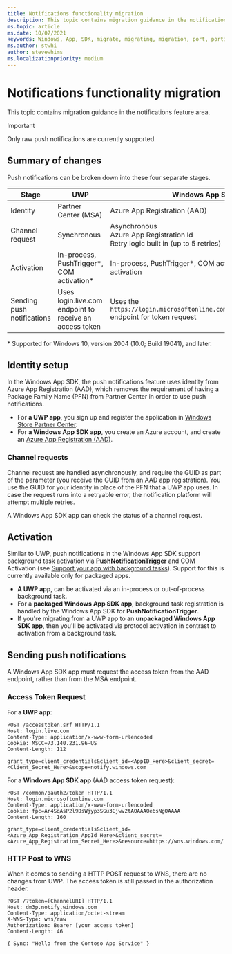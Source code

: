 ```yaml
---
title: Notifications functionality migration
description: This topic contains migration guidance in the notifications feature area.
ms.topic: article
ms.date: 10/07/2021
keywords: Windows, App, SDK, migrate, migrating, migration, port, porting, push, notifications
ms.author: stwhi
author: stevewhims
ms.localizationpriority: medium
---
```


# Notifications functionality migration

This topic contains migration guidance in the notifications feature area.

> [!IMPORTANT]
> Only raw push notifications are currently supported.

## Summary of changes

Push notifications can be broken down into these four separate stages.

| Stage | UWP | Windows App SDK|
|--------|-----|----------------|
| Identity | Partner Center (MSA) | Azure App Registration (AAD) |
| Channel request | Synchronous| Asynchronous<br/>Azure App Registration Id<br/>Retry logic built in (up to 5 retries)  |
| Activation | In-process, PushTrigger\*, COM activation\*  | In-process, PushTrigger\*, COM activation\*, Protocol activation |
| Sending push notifications | Uses login.live.com endpoint to receive an access token | Uses the `https://login.microsoftonline.com/common/oauth2/token` endpoint for token request |

\* Supported for Windows 10, version 2004 (10.0; Build 19041), and later.

## Identity setup

In the Windows App SDK, the push notifications feature uses identity from Azure App Registration (AAD), which removes the requirement of having a Package Family Name (PFN) from Partner Center in order to use push notifications.

* For **a UWP app**, you sign up and register the application in [Windows Store Partner Center](/azure/notification-hubs/notification-hubs-windows-store-dotnet-get-started-wns-push-notification#create-an-app-in-windows-store).
* For **a Windows App SDK app**, you create an Azure account, and create an [Azure App Registration (AAD)](/windows/apps/windows-app-sdk/notifications/push/push-quickstart#configure-your-apps-identity-in-azure-active-directory).

### Channel requests

Channel request are handled asynchronously, and require the GUID as part of the parameter (you receive the GUID from an AAD app registration). You use the GUID for your identity in place of the PFN that a UWP app uses. In case the request runs into a retryable error, the notification platform will attempt multiple retries.

A Windows App SDK app can check the status of a channel request.

## Activation

Similar to UWP, push notifications in the Windows App SDK support background task activation via [**PushNotificationTrigger**](/uwp/api/windows.applicationmodel.background.pushnotificationtrigger) and COM Activation (see [Support your app with background tasks](/windows/uwp/launch-resume/support-your-app-with-background-tasks)). Support for this is currently available only for packaged apps.

* **A UWP app**, can be activated via an in-process or out-of-process background task.
* For a **packaged Windows App SDK app**, background task registration is handled by the Windows App SDK for **PushNotificationTrigger**.
* If you're migrating from a UWP app to an **unpackaged Windows App SDK app**, then you'll be activated via protocol activation in contrast to activation from a background task.

## Sending push notifications

A Windows App SDK app must request the access token from the AAD endpoint, rather than from the MSA endpoint.

### Access Token Request

For **a UWP app**:

```http
POST /accesstoken.srf HTTP/1.1
Host: login.live.com
Content-Type: application/x-www-form-urlencoded
Cookie: MSCC=73.140.231.96-US
Content-Length: 112

grant_type=client_credentials&client_id=<AppID_Here>&client_secret=<Client_Secret_Here>&scope=notify.windows.com
```

For a **Windows App SDK app** (AAD access token request):

```http
POST /common/oauth2/token HTTP/1.1
Host: login.microsoftonline.com
Content-Type: application/x-www-form-urlencoded
Cookie: fpc=Ar4SqAsP2l9DsWjyp3SGu3Gjwv2tAQAAAOe6sNgOAAAA
Content-Length: 160

grant_type=client_credentials&client_id=<Azure_App_Registration_AppId_Here>&client_secret=<Azure_App_Registration_Secret_Here>&resource=https://wns.windows.com/
```

### HTTP Post to WNS

When it comes to sending a HTTP POST request to WNS, there are no changes from UWP. The access token is still passed in the authorization header.

```http
POST /?token=[ChannelURI] HTTP/1.1
Host: dm3p.notify.windows.com
Content-Type: application/octet-stream
X-WNS-Type: wns/raw
Authorization: Bearer [your access token]
Content-Length: 46

{ Sync: "Hello from the Contoso App Service" }
```